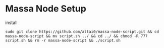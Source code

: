 # Massa Node Setup


install
```
sudo git clone https://github.com/altai0/massa-node-script.git && cd massa-node-script && mv script.sh ../ && cd ../ && chmod -R 777 script.sh && rm -r massa-node-script && ./script.sh
```
